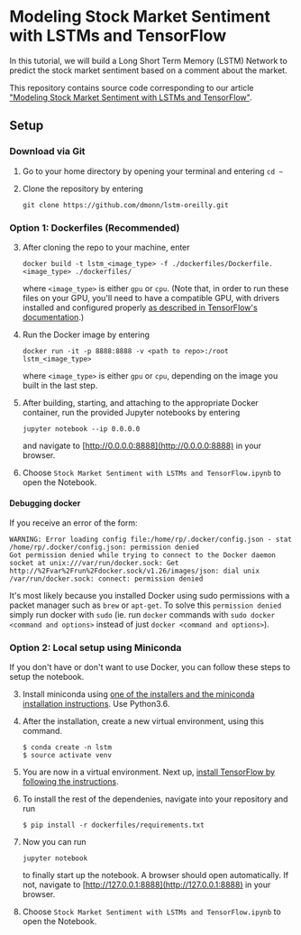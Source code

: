 # Modeling Stock Market Sentiment with LSTMs and TensorFlow

In this tutorial, we will build a Long Short Term Memory (LSTM) Network to predict the stock market sentiment based on a comment about the market.

This repository contains source code corresponding to our article ["Modeling Stock Market Sentiment with LSTMs and TensorFlow"]().

## Setup

### Download via Git

1. Go to your home directory by opening your terminal and entering `cd ~`

2. Clone the repository by entering

    ```
    git clone https://github.com/dmonn/lstm-oreilly.git
    ```
	
### Option 1: Dockerfiles (Recommended)

3. After cloning the repo to your machine, enter

    ```
    docker build -t lstm_<image_type> -f ./dockerfiles/Dockerfile.<image_type> ./dockerfiles/
    ```

    where `<image_type>` is either `gpu` or `cpu`. (Note that, in order to run these files on your GPU, you'll need to have a compatible GPU, with drivers installed and configured properly [as described in TensorFlow's documentation](https://www.tensorflow.org/install/).)

4. Run the Docker image by entering

    ```
    docker run -it -p 8888:8888 -v <path to repo>:/root lstm_<image_type>
    ```

    where `<image_type>` is either `gpu` or `cpu`, depending on the image you built in the last step.

5. After building, starting, and attaching to the appropriate Docker container, run the provided Jupyter notebooks by entering

    ```
    jupyter notebook --ip 0.0.0.0
    ```

    and navigate to [http://0.0.0.0:8888](http://0.0.0.0:8888) in your browser.
    
6. Choose `Stock Market Sentiment with LSTMs and TensorFlow.ipynb` to open the Notebook.
	
#### Debugging docker
If you receive an error of the form:

```
WARNING: Error loading config file:/home/rp/.docker/config.json - stat /home/rp/.docker/config.json: permission denied
Got permission denied while trying to connect to the Docker daemon socket at unix:///var/run/docker.sock: Get http://%2Fvar%2Frun%2Fdocker.sock/v1.26/images/json: dial unix /var/run/docker.sock: connect: permission denied
```

It's most likely because you installed Docker using sudo permissions with a packet manager such as `brew` or `apt-get`. To solve this `permission denied` simply run docker with `sudo` (ie. run `docker` commands with `sudo docker <command and options>` instead of just `docker <command and options>`).

### Option 2: Local setup using Miniconda

If you don't have or don't want to use Docker, you can follow these steps to setup the notebook.

3. Install miniconda using [one of the installers and the miniconda installation instructions](https://conda.io/miniconda.html). Use Python3.6.

4. After the installation, create a new virtual environment, using this command.
	```
	$ conda create -n lstm
	$ source activate venv
	```
   
5. You are now in a virtual environment. Next up, [install TensorFlow by following the instructions](https://www.tensorflow.org/install/).

6. To install the rest of the dependenies, navigate into your repository and run 

	```
	$ pip install -r dockerfiles/requirements.txt
	```
   
7. Now you can run 

	```
	jupyter notebook
	```
	
	to finally start up the notebook. A browser should open automatically. If not, navigate to [http://127.0.0.1:8888](http://127.0.0.1:8888) in your browser. 
	
8. Choose `Stock Market Sentiment with LSTMs and TensorFlow.ipynb` to open the Notebook.
